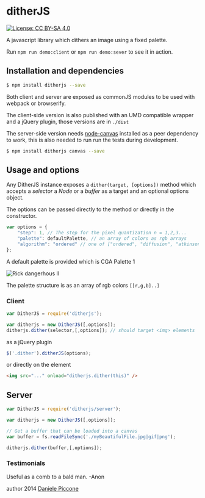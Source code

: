 # ditherJS

[![License: CC BY-SA 4.0](https://img.shields.io/badge/License-CC%20BY--SA%204.0-lightgrey.svg)](http://creativecommons.org/licenses/by-sa/4.0/)

A javascript library which dithers an image using a fixed palette.

Run `npm run demo:client` or `npm run demo:sever` to see it in action.

## Installation and dependencies

```sh
$ npm install ditherjs --save
```

Both client and server are exposed as commonJS modules to be used with webpack or browserify.

The client-side version is also published with an UMD compatible wrapper and a jQuery plugin, those versions are in `./dist`

The server-side version needs [node-canvas](https://github.com/Automattic/node-canvas) installed as a peer dependency to work, this is also needed to run run the tests during development.

```sh
$ npm install ditherjs canvas --save
```

## Usage and options

Any DitherJS instance exposes a `dither(target, [options])` method which accepts a *selector* a *Node<img>* or a *buffer* as a target and an optional options object.

The options can be passed directly to the method or directly in the constructor.

```javascript
var options = {
    "step": 1, // The step for the pixel quantization n = 1,2,3...
    "palette": defaultPalette, // an array of colors as rgb arrays
    "algorithm": "ordered" // one of ["ordered", "diffusion", "atkinson"]
};
```

A default palette is provided which is CGA Palette 1

![Rick dangerhous II](http://www.rickdangerous.co.uk/cga20a.png)

The palette structure is as an array of rgb colors `[[r,g,b]..]`

### Client


```javascript
var DitherJS = require('ditherjs');

var ditherjs = new DitherJS([,options]);
ditherjs.dither(selector,[,options]); // should target <img> elements
```

as a jQuery plugin
```javascript
$('.dither').ditherJS(options);
```

or directly on the element
```html
<img src="..." onload="ditherjs.dither(this)" />
```

## Server

```javascript
var DitherJS = require('ditherjs/server');

var ditherjs = new DitherJS([,options]);

// Get a buffer that can be loaded into a canvas
var buffer = fs.readFileSync('./myBeautifulFile.jpg|gif|png');

ditherjs.dither(buffer,[,options]);
```

### Testimonials

Useful as a comb to a bald man. -Anon

author 2014 [Daniele Piccone](http://www.danielepiccone.com)

